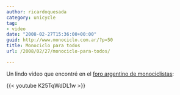 ```yaml
---
author: ricardoquesada
category: unicycle
tag:
- video
date: "2008-02-27T15:36:00+00:00"
guid: http://www.monociclo.com.ar/?p=50
title: Monociclo para todos
url: /2008/02/27/monociclo-para-todos/

---
```


Un lindo video que encontré en
el [foro argentino de monociclistas](http://monociclos.superforo.net/multimedia-f4/video-para-todos-t2.htm#2):

{{< youtube K25TqWdDL1w >}}
